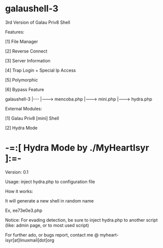 # galaushell-3
3rd Version of Galau Priv8 Shell

Features:

[1] File Manager

[2] Reverse Connect

[3] Server Information

[4] Trap Login + Special Ip Access

[5] Polymorphic

[6] Bypass Feature

galaushell-3
	|---
		|---> mencoba.php
		|---> mini.php
		|---> hydra.php

External Modules:

[1] Galau Priv8 [mini] Shell

[2] Hydra Mode

# -=:[ Hydra Mode by ./MyHeartIsyr ]:=-
Version: 0.1

Usage: inject hydra.php to configuration file

How it works: 

It will generate a new shell in random name

Ex, ee73e0e3.php

Notice: For evading detection, be sure to inject hydra.php to another script (like: admin page, or to most used script)

For further ado, or bugs report, contact me @ myheart-isyr[at]linuxmail[dot]org
